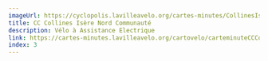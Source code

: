 ```yaml
---
imageUrl: https://cyclopolis.lavilleavelo.org/cartes-minutes/CollinesIsèreNord_VAE.png
title: CC Collines Isère Nord Communauté
description: Vélo à Assistance Electrique
link: https://cartes-minutes.lavilleavelo.org/cartovelo/carteminuteCCCollinesIsereNordCommunauteVAE.html
index: 3
---
```


